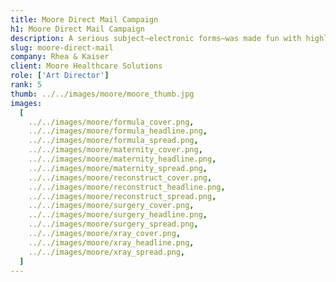 ```yaml
---
title: Moore Direct Mail Campaign
h1: Moore Direct Mail Campaign
description: A serious subject—electronic forms—was made fun with highly targeted communications, wacky concepts and original illustrations. This is how it should be done. Know thy audience and ye shall be rewarded with millions of dollars worth of new contracts.
slug: moore-direct-mail
company: Rhea & Kaiser
client: Moore Healthcare Solutions
role: ['Art Director']
rank: 5
thumb: ../../images/moore/moore_thumb.jpg
images:
  [
    ../../images/moore/formula_cover.png,
    ../../images/moore/formula_headline.png,
    ../../images/moore/formula_spread.png,
    ../../images/moore/maternity_cover.png,
    ../../images/moore/maternity_headline.png,
    ../../images/moore/maternity_spread.png,
    ../../images/moore/reconstruct_cover.png,
    ../../images/moore/reconstruct_headline.png,
    ../../images/moore/reconstruct_spread.png,
    ../../images/moore/surgery_cover.png,
    ../../images/moore/surgery_headline.png,
    ../../images/moore/surgery_spread.png,
    ../../images/moore/xray_cover.png,
    ../../images/moore/xray_headline.png,
    ../../images/moore/xray_spread.png,
  ]
---
```

